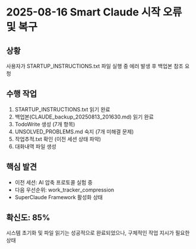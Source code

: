 # 2025-08-16 Smart Claude 시작 오류 및 복구

## 상황
사용자가 STARTUP_INSTRUCTIONS.txt 파일 실행 중 에러 발생 후 백업본 참조 요청

## 수행 작업
1. STARTUP_INSTRUCTIONS.txt 읽기 완료
2. 백업본(CLAUDE_backup_20250813_201630.md) 읽기 완료  
3. TodoWrite 생성 (7개 항목)
4. UNSOLVED_PROBLEMS.md 숙지 (7개 미해결 문제)
5. 작업추적.txt 확인 (이전 세션 상태 파악)
6. 대화내역 파일 생성

## 핵심 발견
- 이전 세션: AI 압축 프로토콜 실험 중
- 다음 우선순위: work_tracker_compression
- SuperClaude Framework 활성화 상태

## 확신도: 85%
시스템 초기화 및 파일 읽기는 성공적으로 완료되었으나, 구체적인 작업 지시가 필요한 상태